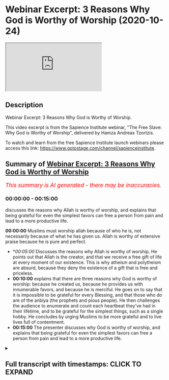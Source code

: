 # Webinar Excerpt: 3 Reasons Why God is Worthy of Worship (2020-10-24)

<iframe loading='lazy' allow='autoplay' src='https://www.youtube.com/embed/HwQT_21tM18'></iframe>

## Description

Webinar Excerpt: 3 Reasons Why God is Worthy of Worship.

This video excerpt is from the Sapience Institute webinar, "The Free Slave: Why God is Worthy of Worship", delivered by Hamza Andreas Tzortzis.

To watch and learn from the free Sapience Institute launch webinars please access this link: https://www.gotostage.com/channel/sapienceinstitute.

## Summary of [Webinar Excerpt: 3 Reasons Why God is Worthy of Worship](https://www.youtube.com/watch?v=HwQT_21tM18)


*<span style="color:red; font-size:125%">This summary is AI generated - there may be inaccuracies</span>. [](/)*

### <a onclick="modifyYTiframeseektime('0')">00:00:00</a> - <a onclick="modifyYTiframeseektime('900')">00:15:00</a>

 discusses the reasons why Allah is worthy of worship, and explains that being grateful for even the simplest favors can free a person from pain and lead to a more productive life.

**<a onclick="modifyYTiframeseektime('0')">00:00:00</a>** Muslims must worship allah because of who he is, not necessarily because of what he has given us. Allah is worthy of extensive praise because he is pure and perfect.
* **<a onclick="modifyYTiframeseektime('300')">00:05:00</a>* Discusses the reasons why Allah is worthy of worship. He points out that Allah is the creator, and that we receive a free gift of life at every moment of our existence. This is why atheism and polytheism are absurd, because they deny the existence of a gift that is free and priceless.
* **<a onclick="modifyYTiframeseektime('600')">00:10:00</a>** explains that there are three reasons why God is worthy of worship: because he created us, because he provides us with innumerable favors, and because he is merciful. He goes on to say that it is impossible to be grateful for every Blessing, and that those who do are of the anbiya (the prophets and pious people). He then challenges the audience to enumerate and count each heartbeat they've had in their lifetime, and to be grateful for the simplest things, such as a single hobby. He concludes by urging Muslims to be more grateful and to live lives full of contentment.
* **<a onclick="modifyYTiframeseektime('900')">00:15:00</a>** The presenter discusses why God is worthy of worship, and explains that being grateful for even the simplest favors can free a person from pain and lead to a more productive life.

<details><summary><h2>Full transcript with timestamps: CLICK TO EXPAND</h2></summary>

<a onclick="modifyYTiframeseektime('5')">0:00:05</a> we are here to  
<a onclick="modifyYTiframeseektime('7')">0:00:07</a> worship allah subhana wa  
<a onclick="modifyYTiframeseektime('10')">0:00:10</a> and we need to really  
<a onclick="modifyYTiframeseektime('13')">0:00:13</a> create a narrative in the dawah in  
<a onclick="modifyYTiframeseektime('15')">0:00:15</a> sharing islam  
<a onclick="modifyYTiframeseektime('17')">0:00:17</a> and not just focus on all the other the  
<a onclick="modifyYTiframeseektime('19')">0:00:19</a> other topics that we're talking about  
<a onclick="modifyYTiframeseektime('20')">0:00:20</a> which are very important of course  
<a onclick="modifyYTiframeseektime('22')">0:00:22</a> but to put a central focus on why allah  
<a onclick="modifyYTiframeseektime('25')">0:00:25</a> is worthy of worship because this was  
<a onclick="modifyYTiframeseektime('27')">0:00:27</a> the central focus  
<a onclick="modifyYTiframeseektime('28')">0:00:28</a> of the nbr of the best people have  
<a onclick="modifyYTiframeseektime('31')">0:00:31</a> walked this planet which are the  
<a onclick="modifyYTiframeseektime('32')">0:00:32</a> prophets of allah  
<a onclick="modifyYTiframeseektime('34')">0:00:34</a> so the first point  
<a onclick="modifyYTiframeseektime('38')">0:00:38</a> how we're going to answer the question  
<a onclick="modifyYTiframeseektime('39')">0:00:39</a> why worship god why is allah worthy of  
<a onclick="modifyYTiframeseektime('41')">0:00:41</a> worship  
<a onclick="modifyYTiframeseektime('42')">0:00:42</a> well let's begin with the first point  
<a onclick="modifyYTiframeseektime('45')">0:00:45</a> so we must worship allah by virtue of  
<a onclick="modifyYTiframeseektime('48')">0:00:48</a> who he is by virtue of his existence  
<a onclick="modifyYTiframeseektime('50')">0:00:50</a> which basically means  
<a onclick="modifyYTiframeseektime('52')">0:00:52</a> we must worship allah because of who  
<a onclick="modifyYTiframeseektime('55')">0:00:55</a> he is as allah makes it very clear in  
<a onclick="modifyYTiframeseektime('58')">0:00:58</a> the quran in chapter 20 verse 14  
<a onclick="modifyYTiframeseektime('60')">0:01:00</a> indeed i am god i am allah there is no  
<a onclick="modifyYTiframeseektime('63')">0:01:03</a> deity except me  
<a onclick="modifyYTiframeseektime('64')">0:01:04</a> so worship me and establish prayer for  
<a onclick="modifyYTiframeseektime('67')">0:01:07</a> my remembrance so there is no deity  
<a onclick="modifyYTiframeseektime('69')">0:01:09</a> worthy of worship except allah  
<a onclick="modifyYTiframeseektime('72')">0:01:12</a> so when we say allah is worthy of  
<a onclick="modifyYTiframeseektime('75')">0:01:15</a> worship  
<a onclick="modifyYTiframeseektime('76')">0:01:16</a> because of who he is allah is worthy of  
<a onclick="modifyYTiframeseektime('78')">0:01:18</a> worship by virtue of who he is  
<a onclick="modifyYTiframeseektime('81')">0:01:21</a> what does this really mean well let me  
<a onclick="modifyYTiframeseektime('82')">0:01:22</a> give you some thought experiments for  
<a onclick="modifyYTiframeseektime('84')">0:01:24</a> you to focus on  
<a onclick="modifyYTiframeseektime('86')">0:01:26</a> i want you to reflect on the concept of  
<a onclick="modifyYTiframeseektime('89')">0:01:29</a> praising other people  
<a onclick="modifyYTiframeseektime('91')">0:01:31</a> now we praise other people because of by  
<a onclick="modifyYTiframeseektime('94')">0:01:34</a> virtue of  
<a onclick="modifyYTiframeseektime('95')">0:01:35</a> their attributes okay take for example  
<a onclick="modifyYTiframeseektime('99')">0:01:39</a> if people like football or soccer they  
<a onclick="modifyYTiframeseektime('102')">0:01:42</a> may support a football team and they  
<a onclick="modifyYTiframeseektime('105')">0:01:45</a> might support the likes of  
<a onclick="modifyYTiframeseektime('106')">0:01:46</a> messi or ronaldo and if they're  
<a onclick="modifyYTiframeseektime('110')">0:01:50</a> fans of messi and ronaldo when they  
<a onclick="modifyYTiframeseektime('114')">0:01:54</a> when they see messier ronaldo score a  
<a onclick="modifyYTiframeseektime('116')">0:01:56</a> goal  
<a onclick="modifyYTiframeseektime('117')">0:01:57</a> they go crazy right like wow that's  
<a onclick="modifyYTiframeseektime('119')">0:01:59</a> amazing  
<a onclick="modifyYTiframeseektime('120')">0:02:00</a> that's what a great skill what a great  
<a onclick="modifyYTiframeseektime('122')">0:02:02</a> goal right  
<a onclick="modifyYTiframeseektime('123')">0:02:03</a> so what that is that's a form of praise  
<a onclick="modifyYTiframeseektime('126')">0:02:06</a> and the reason we're praising  
<a onclick="modifyYTiframeseektime('128')">0:02:08</a> messi and ronaldo is because of by  
<a onclick="modifyYTiframeseektime('131')">0:02:11</a> virtue of  
<a onclick="modifyYTiframeseektime('132')">0:02:12</a> their sporting skills their football  
<a onclick="modifyYTiframeseektime('134')">0:02:14</a> skills  
<a onclick="modifyYTiframeseektime('135')">0:02:15</a> their athletic attributes okay now  
<a onclick="modifyYTiframeseektime('138')">0:02:18</a> some of you might like mixed martial  
<a onclick="modifyYTiframeseektime('140')">0:02:20</a> arts you might like for example  
<a onclick="modifyYTiframeseektime('142')">0:02:22</a> the eagle khabib and when you when you  
<a onclick="modifyYTiframeseektime('145')">0:02:25</a> see  
<a onclick="modifyYTiframeseektime('146')">0:02:26</a> habib you know grounding and pounding  
<a onclick="modifyYTiframeseektime('148')">0:02:28</a> and you see khabib  
<a onclick="modifyYTiframeseektime('150')">0:02:30</a> getting people to tap out you go crazy  
<a onclick="modifyYTiframeseektime('152')">0:02:32</a> like wow you know when he basically  
<a onclick="modifyYTiframeseektime('154')">0:02:34</a> tapped out  
<a onclick="modifyYTiframeseektime('155')">0:02:35</a> the chicken mcgregor you see he  
<a onclick="modifyYTiframeseektime('158')">0:02:38</a> he tapped out and era went berserk and  
<a onclick="modifyYTiframeseektime('161')">0:02:41</a> you were like wow he's such an amazing  
<a onclick="modifyYTiframeseektime('163')">0:02:43</a> martial artist  
<a onclick="modifyYTiframeseektime('165')">0:02:45</a> why did you praise habib in that way you  
<a onclick="modifyYTiframeseektime('167')">0:02:47</a> praised him by virtue of because of  
<a onclick="modifyYTiframeseektime('171')">0:02:51</a> his his wrestling attributes  
<a onclick="modifyYTiframeseektime('175')">0:02:55</a> okay maybe this doesn't suit you maybe  
<a onclick="modifyYTiframeseektime('177')">0:02:57</a> you're more of a poet  
<a onclick="modifyYTiframeseektime('178')">0:02:58</a> maybe you like poetry so when you listen  
<a onclick="modifyYTiframeseektime('180')">0:03:00</a> to  
<a onclick="modifyYTiframeseektime('181')">0:03:01</a> the poet of the east iqbal and you hear  
<a onclick="modifyYTiframeseektime('184')">0:03:04</a> some of his poetry when he says  
<a onclick="modifyYTiframeseektime('186')">0:03:06</a> this one sajdah this one prostration  
<a onclick="modifyYTiframeseektime('189')">0:03:09</a> that you find so difficult  
<a onclick="modifyYTiframeseektime('190')">0:03:10</a> frees you from a thousand prostrations  
<a onclick="modifyYTiframeseektime('193')">0:03:13</a> when you hear that poem and you read  
<a onclick="modifyYTiframeseektime('195')">0:03:15</a> that poem you're like wow wow wow that's  
<a onclick="modifyYTiframeseektime('196')">0:03:16</a> so amazing and deep you give him praise  
<a onclick="modifyYTiframeseektime('199')">0:03:19</a> by virtue of because of his poetic skin  
<a onclick="modifyYTiframeseektime('202')">0:03:22</a> and attributes  
<a onclick="modifyYTiframeseektime('203')">0:03:23</a> now you might like nasheeds right maybe  
<a onclick="modifyYTiframeseektime('206')">0:03:26</a> i don't know who's a famous nasheed  
<a onclick="modifyYTiframeseektime('207')">0:03:27</a> singer  
<a onclick="modifyYTiframeseektime('208')">0:03:28</a> um i don't know just one should come to  
<a onclick="modifyYTiframeseektime('212')">0:03:32</a> mind  
<a onclick="modifyYTiframeseektime('212')">0:03:32</a> you might like you might like a  
<a onclick="modifyYTiframeseektime('214')">0:03:34</a> particular nasheed  
<a onclick="modifyYTiframeseektime('216')">0:03:36</a> uh whether it's sami yusuf or omar issa  
<a onclick="modifyYTiframeseektime('219')">0:03:39</a> or some spoken word artist like  
<a onclick="modifyYTiframeseektime('223')">0:03:43</a> muslim bilal ashley you know you hear  
<a onclick="modifyYTiframeseektime('226')">0:03:46</a> some of the words you're like wow that's  
<a onclick="modifyYTiframeseektime('228')">0:03:48</a> so deep  
<a onclick="modifyYTiframeseektime('229')">0:03:49</a> now the reason you praise them in that  
<a onclick="modifyYTiframeseektime('231')">0:03:51</a> way because you praise them because of  
<a onclick="modifyYTiframeseektime('233')">0:03:53</a> by virtue of  
<a onclick="modifyYTiframeseektime('234')">0:03:54</a> the poetic or singing attributes okay  
<a onclick="modifyYTiframeseektime('238')">0:03:58</a> you do this all the time now  
<a onclick="modifyYTiframeseektime('242')">0:04:02</a> isn't it interesting that we are  
<a onclick="modifyYTiframeseektime('244')">0:04:04</a> compelled to give  
<a onclick="modifyYTiframeseektime('245')">0:04:05</a> praise to these things and these people  
<a onclick="modifyYTiframeseektime('248')">0:04:08</a> because of their attributes  
<a onclick="modifyYTiframeseektime('250')">0:04:10</a> even though the attributes don't  
<a onclick="modifyYTiframeseektime('252')">0:04:12</a> directly benefit us in any way  
<a onclick="modifyYTiframeseektime('254')">0:04:14</a> and even those these attributes are  
<a onclick="modifyYTiframeseektime('256')">0:04:16</a> limited and flawed because nobody is  
<a onclick="modifyYTiframeseektime('258')">0:04:18</a> perfect  
<a onclick="modifyYTiframeseektime('259')">0:04:19</a> isn't it interesting that we give some  
<a onclick="modifyYTiframeseektime('261')">0:04:21</a> form of praise to these things  
<a onclick="modifyYTiframeseektime('263')">0:04:23</a> so by greater reason what kind of  
<a onclick="modifyYTiframeseektime('266')">0:04:26</a> extensive praise must we give allah  
<a onclick="modifyYTiframeseektime('267')">0:04:27</a> subhanahu wa  
<a onclick="modifyYTiframeseektime('269')">0:04:29</a> whose names and attributes are to the  
<a onclick="modifyYTiframeseektime('271')">0:04:31</a> highest degree possible  
<a onclick="modifyYTiframeseektime('272')">0:04:32</a> they are pure and perfect with no  
<a onclick="modifyYTiframeseektime('274')">0:04:34</a> deficiency and flow  
<a onclick="modifyYTiframeseektime('276')">0:04:36</a> and we give allah praise because of who  
<a onclick="modifyYTiframeseektime('279')">0:04:39</a> he is and not necessarily how he's  
<a onclick="modifyYTiframeseektime('281')">0:04:41</a> decided to express his names and  
<a onclick="modifyYTiframeseektime('283')">0:04:43</a> attributes in our lives  
<a onclick="modifyYTiframeseektime('284')">0:04:44</a> right so this shows that allah is worthy  
<a onclick="modifyYTiframeseektime('289')">0:04:49</a> of worship because of who he is or not  
<a onclick="modifyYTiframeseektime('290')">0:04:50</a> because of what he's given us  
<a onclick="modifyYTiframeseektime('292')">0:04:52</a> allah is worthy of worship because he is  
<a onclick="modifyYTiframeseektime('294')">0:04:54</a> worthy of worship allah is worthy of  
<a onclick="modifyYTiframeseektime('296')">0:04:56</a> worship because of who he is  
<a onclick="modifyYTiframeseektime('297')">0:04:57</a> allah is worthy of extensive praise by  
<a onclick="modifyYTiframeseektime('300')">0:05:00</a> virtue of because of his names and  
<a onclick="modifyYTiframeseektime('302')">0:05:02</a> attributes  
<a onclick="modifyYTiframeseektime('303')">0:05:03</a> that are perfect because if you can  
<a onclick="modifyYTiframeseektime('305')">0:05:05</a> praise other  
<a onclick="modifyYTiframeseektime('309')">0:05:09</a> limited and people and deficient  
<a onclick="modifyYTiframeseektime('310')">0:05:10</a> attributes and they don't directly  
<a onclick="modifyYTiframeseektime('312')">0:05:12</a> benefit us in any way then what does it  
<a onclick="modifyYTiframeseektime('314')">0:05:14</a> mean about praising allah  
<a onclick="modifyYTiframeseektime('316')">0:05:16</a> and praise brothers and sisters and  
<a onclick="modifyYTiframeseektime('318')">0:05:18</a> friends is a form of worship  
<a onclick="modifyYTiframeseektime('320')">0:05:20</a> as we know in um kitab the mother of the  
<a onclick="modifyYTiframeseektime('323')">0:05:23</a> quran  
<a onclick="modifyYTiframeseektime('324')">0:05:24</a> the mother of the book surah al-fatiha  
<a onclick="modifyYTiframeseektime('326')">0:05:26</a> which summarizes the quran which is a  
<a onclick="modifyYTiframeseektime('328')">0:05:28</a> summary of tawheed  
<a onclick="modifyYTiframeseektime('329')">0:05:29</a> the first verse says  
<a onclick="modifyYTiframeseektime('333')">0:05:33</a> all perfect praise and gratitude belongs  
<a onclick="modifyYTiframeseektime('336')">0:05:36</a> to allah so  
<a onclick="modifyYTiframeseektime('338')">0:05:38</a> you know this just makes so much sense  
<a onclick="modifyYTiframeseektime('340')">0:05:40</a> allah is worthy of worship because of  
<a onclick="modifyYTiframeseektime('341')">0:05:41</a> who he is and not necessarily how he's  
<a onclick="modifyYTiframeseektime('343')">0:05:43</a> decided  
<a onclick="modifyYTiframeseektime('344')">0:05:44</a> to manifest any of his bounties in our  
<a onclick="modifyYTiframeseektime('346')">0:05:46</a> life and this is why we need to move  
<a onclick="modifyYTiframeseektime('348')">0:05:48</a> away from a transactional  
<a onclick="modifyYTiframeseektime('350')">0:05:50</a> relation with allah many muslims have a  
<a onclick="modifyYTiframeseektime('354')">0:05:54</a> disgusting sorry for the use of heavy  
<a onclick="modifyYTiframeseektime('357')">0:05:57</a> language  
<a onclick="modifyYTiframeseektime('358')">0:05:58</a> but a disgraceful relationship with  
<a onclick="modifyYTiframeseektime('361')">0:06:01</a> allah subhanallah  
<a onclick="modifyYTiframeseektime('362')">0:06:02</a> ta'ala may not protect us from such i  
<a onclick="modifyYTiframeseektime('365')">0:06:05</a> would even say it's like a hidden form  
<a onclick="modifyYTiframeseektime('366')">0:06:06</a> of shirk  
<a onclick="modifyYTiframeseektime('367')">0:06:07</a> we have a peer-to-peer type of  
<a onclick="modifyYTiframeseektime('371')">0:06:11</a> transactional relation with allah as if  
<a onclick="modifyYTiframeseektime('373')">0:06:13</a> we're both  
<a onclick="modifyYTiframeseektime('374')">0:06:14</a> on the same level we're both business  
<a onclick="modifyYTiframeseektime('376')">0:06:16</a> partners now  
<a onclick="modifyYTiframeseektime('378')">0:06:18</a> for example he gives us a bit of life  
<a onclick="modifyYTiframeseektime('380')">0:06:20</a> and a bit of wife  
<a onclick="modifyYTiframeseektime('381')">0:06:21</a> and a bit of kids and a bit of wealth  
<a onclick="modifyYTiframeseektime('384')">0:06:24</a> and all of these things  
<a onclick="modifyYTiframeseektime('386')">0:06:26</a> and we give him some prayers in return  
<a onclick="modifyYTiframeseektime('389')">0:06:29</a> this is what you call a transactional  
<a onclick="modifyYTiframeseektime('391')">0:06:31</a> relationship  
<a onclick="modifyYTiframeseektime('392')">0:06:32</a> this is not the type of relationship a  
<a onclick="modifyYTiframeseektime('394')">0:06:34</a> muslim should have with allah subhanahu  
<a onclick="modifyYTiframeseektime('395')">0:06:35</a> wa ta'ala allah is worthy of worship  
<a onclick="modifyYTiframeseektime('398')">0:06:38</a> because of who he is and not how he's  
<a onclick="modifyYTiframeseektime('400')">0:06:40</a> decided to  
<a onclick="modifyYTiframeseektime('401')">0:06:41</a> give you any bounties yes allah is  
<a onclick="modifyYTiframeseektime('404')">0:06:44</a> worthy of gratitude which is  
<a onclick="modifyYTiframeseektime('406')">0:06:46</a> also a form of worship because of these  
<a onclick="modifyYTiframeseektime('408')">0:06:48</a> bounties  
<a onclick="modifyYTiframeseektime('409')">0:06:49</a> but primarily we shouldn't think it's  
<a onclick="modifyYTiframeseektime('411')">0:06:51</a> just a transactional relationship  
<a onclick="modifyYTiframeseektime('413')">0:06:53</a> you shouldn't think the only reason i  
<a onclick="modifyYTiframeseektime('415')">0:06:55</a> worship allah is because he's  
<a onclick="modifyYTiframeseektime('417')">0:06:57</a> given me some life and some some  
<a onclick="modifyYTiframeseektime('420')">0:07:00</a> wealth and a wife and kids in a car no  
<a onclick="modifyYTiframeseektime('423')">0:07:03</a> this is wrong in actual fact these are  
<a onclick="modifyYTiframeseektime('425')">0:07:05</a> bonuses which we're going to discuss a  
<a onclick="modifyYTiframeseektime('427')">0:07:07</a> little bit later  
<a onclick="modifyYTiframeseektime('429')">0:07:09</a> we should not have this transaction  
<a onclick="modifyYTiframeseektime('430')">0:07:10</a> relationship because a muslim must know  
<a onclick="modifyYTiframeseektime('433')">0:07:13</a> but allah is worthy of worship even if  
<a onclick="modifyYTiframeseektime('435')">0:07:15</a> they didn't exist  
<a onclick="modifyYTiframeseektime('437')">0:07:17</a> if the whole universe were to not exist  
<a onclick="modifyYTiframeseektime('441')">0:07:21</a> allah is still worthy of worship  
<a onclick="modifyYTiframeseektime('442')">0:07:22</a> if the whole universe were to disobey  
<a onclick="modifyYTiframeseektime('444')">0:07:24</a> allah and worship something else allah  
<a onclick="modifyYTiframeseektime('446')">0:07:26</a> is still worthy of worship it wouldn't  
<a onclick="modifyYTiframeseektime('447')">0:07:27</a> decrease in his bounty or majesty  
<a onclick="modifyYTiframeseektime('449')">0:07:29</a> if the whole universe were to worship  
<a onclick="modifyYTiframeseektime('451')">0:07:31</a> allah and everything within it  
<a onclick="modifyYTiframeseektime('452')">0:07:32</a> would worship allah it doesn't it  
<a onclick="modifyYTiframeseektime('455')">0:07:35</a> wouldn't increase his bounty or majesty  
<a onclick="modifyYTiframeseektime('457')">0:07:37</a> such as allah subhanahu wa so allah  
<a onclick="modifyYTiframeseektime('460')">0:07:40</a> is worthy of worship by virtue because  
<a onclick="modifyYTiframeseektime('462')">0:07:42</a> of who he is  
<a onclick="modifyYTiframeseektime('464')">0:07:44</a> second point allah is worthy of worship  
<a onclick="modifyYTiframeseektime('467')">0:07:47</a> because he is al-khaliq he is the  
<a onclick="modifyYTiframeseektime('469')">0:07:49</a> creator  
<a onclick="modifyYTiframeseektime('470')">0:07:50</a> he created us and sustains everything  
<a onclick="modifyYTiframeseektime('472')">0:07:52</a> allah makes us clear in the quran in  
<a onclick="modifyYTiframeseektime('474')">0:07:54</a> chapter 35 verse 3  
<a onclick="modifyYTiframeseektime('476')">0:07:56</a> allah says all mankind remember the  
<a onclick="modifyYTiframeseektime('478')">0:07:58</a> favor of allah upon you  
<a onclick="modifyYTiframeseektime('480')">0:08:00</a> is there any creator other than allah  
<a onclick="modifyYTiframeseektime('483')">0:08:03</a> who provides for you from the heaven and  
<a onclick="modifyYTiframeseektime('484')">0:08:04</a> the earth  
<a onclick="modifyYTiframeseektime('485')">0:08:05</a> there is no deity except him so how are  
<a onclick="modifyYTiframeseektime('488')">0:08:08</a> you  
<a onclick="modifyYTiframeseektime('489')">0:08:09</a> deluded now we have to understand and i  
<a onclick="modifyYTiframeseektime('492')">0:08:12</a> mentioned this yesterday  
<a onclick="modifyYTiframeseektime('493')">0:08:13</a> allah is the creator therefore he  
<a onclick="modifyYTiframeseektime('497')">0:08:17</a> gives us something in our lives that is  
<a onclick="modifyYTiframeseektime('500')">0:08:20</a> free  
<a onclick="modifyYTiframeseektime('500')">0:08:20</a> that is priceless that he gives to us at  
<a onclick="modifyYTiframeseektime('503')">0:08:23</a> every conscious moment  
<a onclick="modifyYTiframeseektime('504')">0:08:24</a> that we don't earn own or deserve and  
<a onclick="modifyYTiframeseektime('507')">0:08:27</a> what is this thing  
<a onclick="modifyYTiframeseektime('508')">0:08:28</a> it's every moment of our existence we  
<a onclick="modifyYTiframeseektime('511')">0:08:31</a> receive  
<a onclick="modifyYTiframeseektime('511')">0:08:31</a> every moment our existence and we know  
<a onclick="modifyYTiframeseektime('513')">0:08:33</a> it's priceless  
<a onclick="modifyYTiframeseektime('514')">0:08:34</a> because if i said that you had 10  
<a onclick="modifyYTiframeseektime('516')">0:08:36</a> minutes left to live  
<a onclick="modifyYTiframeseektime('518')">0:08:38</a> but in order to get another another 10  
<a onclick="modifyYTiframeseektime('520')">0:08:40</a> years you have to give me all of your  
<a onclick="modifyYTiframeseektime('522')">0:08:42</a> wealth you will throw all of  
<a onclick="modifyYTiframeseektime('523')">0:08:43</a> your wealth at me such as the priceless  
<a onclick="modifyYTiframeseektime('525')">0:08:45</a> nature of  
<a onclick="modifyYTiframeseektime('527')">0:08:47</a> life and allah gives it to us for free  
<a onclick="modifyYTiframeseektime('530')">0:08:50</a> and we don't necessarily earn own or  
<a onclick="modifyYTiframeseektime('532')">0:08:52</a> deserve it we can't  
<a onclick="modifyYTiframeseektime('534')">0:08:54</a> even create a fly even if we were to  
<a onclick="modifyYTiframeseektime('536')">0:08:56</a> come together to do so  
<a onclick="modifyYTiframeseektime('537')">0:08:57</a> so from this point of view if allah  
<a onclick="modifyYTiframeseektime('539')">0:08:59</a> gives us something priceless that is  
<a onclick="modifyYTiframeseektime('541')">0:09:01</a> free  
<a onclick="modifyYTiframeseektime('542')">0:09:02</a> at every moment of our existence how  
<a onclick="modifyYTiframeseektime('544')">0:09:04</a> should it make us feel  
<a onclick="modifyYTiframeseektime('545')">0:09:05</a> what should it evoke it should evoke  
<a onclick="modifyYTiframeseektime('548')">0:09:08</a> extreme ultimate gratitude  
<a onclick="modifyYTiframeseektime('550')">0:09:10</a> to allah and even if you don't have a  
<a onclick="modifyYTiframeseektime('554')">0:09:14</a> great life  
<a onclick="modifyYTiframeseektime('554')">0:09:14</a> you should be extremely grateful because  
<a onclick="modifyYTiframeseektime('557')">0:09:17</a> it's even the mere potential  
<a onclick="modifyYTiframeseektime('559')">0:09:19</a> of existing and this is why it's very  
<a onclick="modifyYTiframeseektime('563')">0:09:23</a> important that allah is worthy of  
<a onclick="modifyYTiframeseektime('565')">0:09:25</a> ultimate gratitude which is a form of  
<a onclick="modifyYTiframeseektime('567')">0:09:27</a> worship because allah created us and he  
<a onclick="modifyYTiframeseektime('570')">0:09:30</a> gives us  
<a onclick="modifyYTiframeseektime('571')">0:09:31</a> for free a priceless gift which is the  
<a onclick="modifyYTiframeseektime('574')">0:09:34</a> gift of life  
<a onclick="modifyYTiframeseektime('575')">0:09:35</a> every conscious moment of our existence  
<a onclick="modifyYTiframeseektime('577')">0:09:37</a> that we don't earn own or deserve  
<a onclick="modifyYTiframeseektime('579')">0:09:39</a> this is why we shouldn't be like those  
<a onclick="modifyYTiframeseektime('581')">0:09:41</a> people who receive a priceless gift  
<a onclick="modifyYTiframeseektime('583')">0:09:43</a> at every moment that we don't earn owner  
<a onclick="modifyYTiframeseektime('587')">0:09:47</a> deserve and then we end up  
<a onclick="modifyYTiframeseektime('588')">0:09:48</a> thinking the gift and not the one who  
<a onclick="modifyYTiframeseektime('590')">0:09:50</a> gave it to us  
<a onclick="modifyYTiframeseektime('591')">0:09:51</a> okay and this is why atheism and  
<a onclick="modifyYTiframeseektime('594')">0:09:54</a> and polytheism is absurd  
<a onclick="modifyYTiframeseektime('596')">0:09:56</a> it's existentially absurd because  
<a onclick="modifyYTiframeseektime('598')">0:09:58</a> there's so much to be grateful for  
<a onclick="modifyYTiframeseektime('600')">0:10:00</a> but they don't know who to be grateful  
<a onclick="modifyYTiframeseektime('601')">0:10:01</a> to right  
<a onclick="modifyYTiframeseektime('603')">0:10:03</a> it's it's an absurdity so allah is  
<a onclick="modifyYTiframeseektime('606')">0:10:06</a> worthy of worship  
<a onclick="modifyYTiframeseektime('607')">0:10:07</a> because he created us he deserves  
<a onclick="modifyYTiframeseektime('609')">0:10:09</a> ultimate gratitude because of the  
<a onclick="modifyYTiframeseektime('611')">0:10:11</a> reasons we just mentioned  
<a onclick="modifyYTiframeseektime('612')">0:10:12</a> number three allah is worthy of worship  
<a onclick="modifyYTiframeseektime('615')">0:10:15</a> because he provides us with innumerable  
<a onclick="modifyYTiframeseektime('617')">0:10:17</a> favors  
<a onclick="modifyYTiframeseektime('618')">0:10:18</a> favors that we cannot enumerate allah  
<a onclick="modifyYTiframeseektime('620')">0:10:20</a> says in the quran  
<a onclick="modifyYTiframeseektime('621')">0:10:21</a> in chapter 14 verse 34 and if you should  
<a onclick="modifyYTiframeseektime('625')">0:10:25</a> try to count the favors of allah  
<a onclick="modifyYTiframeseektime('627')">0:10:27</a> you could not enumerate them meaning you  
<a onclick="modifyYTiframeseektime('629')">0:10:29</a> cannot count them individually  
<a onclick="modifyYTiframeseektime('630')">0:10:30</a> indeed mankind is generally generally  
<a onclick="modifyYTiframeseektime('633')">0:10:33</a> most unjust and ungrateful  
<a onclick="modifyYTiframeseektime('635')">0:10:35</a> now this now i wanted to find an example  
<a onclick="modifyYTiframeseektime('638')">0:10:38</a> to  
<a onclick="modifyYTiframeseektime('638')">0:10:38</a> show that we can't count the blessings  
<a onclick="modifyYTiframeseektime('642')">0:10:42</a> of allah  
<a onclick="modifyYTiframeseektime('642')">0:10:42</a> and this is so true and we can't be  
<a onclick="modifyYTiframeseektime('644')">0:10:44</a> grateful for the blessings of allah in  
<a onclick="modifyYTiframeseektime('646')">0:10:46</a> actual fact in this particular verse i  
<a onclick="modifyYTiframeseektime('648')">0:10:48</a> believe  
<a onclick="modifyYTiframeseektime('648')">0:10:48</a> when allah mentions the favors of allah  
<a onclick="modifyYTiframeseektime('650')">0:10:50</a> it's in the singular the favor of allah  
<a onclick="modifyYTiframeseektime('654')">0:10:54</a> and this is like almost like a  
<a onclick="modifyYTiframeseektime('655')">0:10:55</a> linguistic strategy to humiliate us  
<a onclick="modifyYTiframeseektime('657')">0:10:57</a> not in in a nasty way but in a good way  
<a onclick="modifyYTiframeseektime('660')">0:11:00</a> to humble us to make us realize  
<a onclick="modifyYTiframeseektime('662')">0:11:02</a> forget blessings i can't even count one  
<a onclick="modifyYTiframeseektime('664')">0:11:04</a> blessing i can't even be grateful for  
<a onclick="modifyYTiframeseektime('666')">0:11:06</a> one blessing  
<a onclick="modifyYTiframeseektime('666')">0:11:06</a> so let me give you an example what is  
<a onclick="modifyYTiframeseektime('668')">0:11:08</a> this one blessing for instance  
<a onclick="modifyYTiframeseektime('670')">0:11:10</a> we're taking consideration a single  
<a onclick="modifyYTiframeseektime('672')">0:11:12</a> heartbeat we know if a heartbeat doesn't  
<a onclick="modifyYTiframeseektime('675')">0:11:15</a> if if a heartbeat stop then we don't  
<a onclick="modifyYTiframeseektime('677')">0:11:17</a> have any life anymore  
<a onclick="modifyYTiframeseektime('678')">0:11:18</a> so we mentioned the priceless nature of  
<a onclick="modifyYTiframeseektime('680')">0:11:20</a> life already previously  
<a onclick="modifyYTiframeseektime('682')">0:11:22</a> and our heartbeat is one of the physical  
<a onclick="modifyYTiframeseektime('684')">0:11:24</a> aspar the physical causes that allah  
<a onclick="modifyYTiframeseektime('686')">0:11:26</a> uses to keep us alive  
<a onclick="modifyYTiframeseektime('688')">0:11:28</a> now here's the challenge brothers and  
<a onclick="modifyYTiframeseektime('689')">0:11:29</a> sisters i want you to individually  
<a onclick="modifyYTiframeseektime('690')">0:11:30</a> enumerate and count each heartbeat  
<a onclick="modifyYTiframeseektime('692')">0:11:32</a> you've had in your lifetime  
<a onclick="modifyYTiframeseektime('694')">0:11:34</a> well it's practically impossible because  
<a onclick="modifyYTiframeseektime('696')">0:11:36</a> the for the first two or three years you  
<a onclick="modifyYTiframeseektime('697')">0:11:37</a> have a backlog  
<a onclick="modifyYTiframeseektime('698')">0:11:38</a> because you don't have to count right  
<a onclick="modifyYTiframeseektime('701')">0:11:41</a> when you're sleeping you can't count  
<a onclick="modifyYTiframeseektime('702')">0:11:42</a> so you have a huge backlog you  
<a onclick="modifyYTiframeseektime('704')">0:11:44</a> practically speaking you can never  
<a onclick="modifyYTiframeseektime('706')">0:11:46</a> individually count all the heartbeats  
<a onclick="modifyYTiframeseektime('707')">0:11:47</a> you're going to have in a lifetime  
<a onclick="modifyYTiframeseektime('709')">0:11:49</a> or all the heartbeats you've had thus  
<a onclick="modifyYTiframeseektime('710')">0:11:50</a> far  
<a onclick="modifyYTiframeseektime('712')">0:11:52</a> right now let's shift this a bit now be  
<a onclick="modifyYTiframeseektime('715')">0:11:55</a> individually grateful for each heartbeat  
<a onclick="modifyYTiframeseektime('717')">0:11:57</a> say thank you allah alhamdulillah for  
<a onclick="modifyYTiframeseektime('720')">0:12:00</a> each heart you've had in your lifetime  
<a onclick="modifyYTiframeseektime('722')">0:12:02</a> it's impossible you got too much of a  
<a onclick="modifyYTiframeseektime('723')">0:12:03</a> backlog and if you were able to be  
<a onclick="modifyYTiframeseektime('725')">0:12:05</a> grateful for every single heartbeat  
<a onclick="modifyYTiframeseektime('727')">0:12:07</a> you need to be grateful for the ability  
<a onclick="modifyYTiframeseektime('729')">0:12:09</a> of being grateful for every heartbeat  
<a onclick="modifyYTiframeseektime('731')">0:12:11</a> and therefore you have an infinite  
<a onclick="modifyYTiframeseektime('732')">0:12:12</a> regress of gratitude because you have to  
<a onclick="modifyYTiframeseektime('734')">0:12:14</a> be grateful for the ability to be  
<a onclick="modifyYTiframeseektime('735')">0:12:15</a> grateful  
<a onclick="modifyYTiframeseektime('736')">0:12:16</a> for the ability to be grateful for each  
<a onclick="modifyYTiframeseektime('738')">0:12:18</a> heartbeat and so on and so forth  
<a onclick="modifyYTiframeseektime('740')">0:12:20</a> so the point here is when we take one  
<a onclick="modifyYTiframeseektime('742')">0:12:22</a> small example like the heartbeat  
<a onclick="modifyYTiframeseektime('744')">0:12:24</a> we can't count them individually we  
<a onclick="modifyYTiframeseektime('745')">0:12:25</a> can't be grateful for every single  
<a onclick="modifyYTiframeseektime('747')">0:12:27</a> heartbeat individually  
<a onclick="modifyYTiframeseektime('748')">0:12:28</a> so this is an embarrassing state of  
<a onclick="modifyYTiframeseektime('750')">0:12:30</a> affairs for those people who moan and  
<a onclick="modifyYTiframeseektime('751')">0:12:31</a> groan  
<a onclick="modifyYTiframeseektime('752')">0:12:32</a> right we moan and groan sometimes don't  
<a onclick="modifyYTiframeseektime('754')">0:12:34</a> get me wrong some people you know have a  
<a onclick="modifyYTiframeseektime('756')">0:12:36</a> right to complain  
<a onclick="modifyYTiframeseektime('757')">0:12:37</a> but what i'm trying to say is generally  
<a onclick="modifyYTiframeseektime('759')">0:12:39</a> speaking especially  
<a onclick="modifyYTiframeseektime('760')">0:12:40</a> especially us folk in the in the west we  
<a onclick="modifyYTiframeseektime('763')">0:12:43</a> moan and grown  
<a onclick="modifyYTiframeseektime('764')">0:12:44</a> we're just like you know first world  
<a onclick="modifyYTiframeseektime('766')">0:12:46</a> problems isn't it my internet got down  
<a onclick="modifyYTiframeseektime('768')">0:12:48</a> on my facebook shut down or  
<a onclick="modifyYTiframeseektime('770')">0:12:50</a> you know i don't know uh you know i i  
<a onclick="modifyYTiframeseektime('773')">0:12:53</a> couldn't have three meals a day i only  
<a onclick="modifyYTiframeseektime('774')">0:12:54</a> could have two meals a day  
<a onclick="modifyYTiframeseektime('776')">0:12:56</a> right this is like ridiculous right and  
<a onclick="modifyYTiframeseektime('778')">0:12:58</a> it reminds me of a statement of a  
<a onclick="modifyYTiframeseektime('780')">0:13:00</a> scholar who said that those  
<a onclick="modifyYTiframeseektime('781')">0:13:01</a> he said what do you say about those  
<a onclick="modifyYTiframeseektime('782')">0:13:02</a> people who have one meal a day  
<a onclick="modifyYTiframeseektime('785')">0:13:05</a> he said there of the anbiya what about  
<a onclick="modifyYTiframeseektime('787')">0:13:07</a> those people have two meals a day  
<a onclick="modifyYTiframeseektime('789')">0:13:09</a> they're of the saliheen all right so the  
<a onclick="modifyYTiframeseektime('791')">0:13:11</a> first one is of the prophets the second  
<a onclick="modifyYTiframeseektime('793')">0:13:13</a> one is of the pious people  
<a onclick="modifyYTiframeseektime('794')">0:13:14</a> and then they ask what about those who  
<a onclick="modifyYTiframeseektime('795')">0:13:15</a> have three meals a day and then he  
<a onclick="modifyYTiframeseektime('797')">0:13:17</a> replied and said  
<a onclick="modifyYTiframeseektime('798')">0:13:18</a> build for them a trough because they're  
<a onclick="modifyYTiframeseektime('801')">0:13:21</a> animals yeah  
<a onclick="modifyYTiframeseektime('803')">0:13:23</a> too much food so and another scholar i  
<a onclick="modifyYTiframeseektime('806')">0:13:26</a> believe said  
<a onclick="modifyYTiframeseektime('806')">0:13:26</a> you know have mercy on yourselves you  
<a onclick="modifyYTiframeseektime('808')">0:13:28</a> know your stomach is not a food  
<a onclick="modifyYTiframeseektime('810')">0:13:30</a> plantation  
<a onclick="modifyYTiframeseektime('812')">0:13:32</a> but anyway the point i'm trying to say  
<a onclick="modifyYTiframeseektime('813')">0:13:33</a> is you know we're very ungrateful right  
<a onclick="modifyYTiframeseektime('816')">0:13:36</a> and because we think we should be  
<a onclick="modifyYTiframeseektime('817')">0:13:37</a> grateful for things like a car and a  
<a onclick="modifyYTiframeseektime('819')">0:13:39</a> house and a wife and children no  
<a onclick="modifyYTiframeseektime('820')">0:13:40</a> there are things that we're not awakened  
<a onclick="modifyYTiframeseektime('823')">0:13:43</a> to that we should be grateful for like  
<a onclick="modifyYTiframeseektime('825')">0:13:45</a> basic things like a single hobby that's  
<a onclick="modifyYTiframeseektime('827')">0:13:47</a> why i say to my family anything above a  
<a onclick="modifyYTiframeseektime('829')">0:13:49</a> heartbeat  
<a onclick="modifyYTiframeseektime('830')">0:13:50</a> is a bonus if you really internalize  
<a onclick="modifyYTiframeseektime('832')">0:13:52</a> that concept  
<a onclick="modifyYTiframeseektime('834')">0:13:54</a> really it's gonna be really it's gonna  
<a onclick="modifyYTiframeseektime('835')">0:13:55</a> be quite difficult for you to be upset  
<a onclick="modifyYTiframeseektime('837')">0:13:57</a> it's gonna be quite difficult for you to  
<a onclick="modifyYTiframeseektime('839')">0:13:59</a> uh feel sorry for yourself  
<a onclick="modifyYTiframeseektime('841')">0:14:01</a> it's going to be extremely difficult for  
<a onclick="modifyYTiframeseektime('842')">0:14:02</a> you to moan and groan like you know what  
<a onclick="modifyYTiframeseektime('844')">0:14:04</a> you know especially us born in the 80s  
<a onclick="modifyYTiframeseektime('846')">0:14:06</a> onwards you know we moan and groan about  
<a onclick="modifyYTiframeseektime('849')">0:14:09</a> everything for god's sake people  
<a onclick="modifyYTiframeseektime('851')">0:14:11</a> what's wrong with us i mean honestly  
<a onclick="modifyYTiframeseektime('854')">0:14:14</a> we're a community of  
<a onclick="modifyYTiframeseektime('855')">0:14:15</a> moanas we should be a community of  
<a onclick="modifyYTiframeseektime('857')">0:14:17</a> worshipers  
<a onclick="modifyYTiframeseektime('858')">0:14:18</a> not of moana's we moan about everything  
<a onclick="modifyYTiframeseektime('861')">0:14:21</a> subhanallah  
<a onclick="modifyYTiframeseektime('863')">0:14:23</a> and we we're supposed to be like you  
<a onclick="modifyYTiframeseektime('864')">0:14:24</a> know empowered people that are touched  
<a onclick="modifyYTiframeseektime('867')">0:14:27</a> moved and inspired by revelation  
<a onclick="modifyYTiframeseektime('869')">0:14:29</a> it's as if we haven't picked up the  
<a onclick="modifyYTiframeseektime('870')">0:14:30</a> quran before  
<a onclick="modifyYTiframeseektime('872')">0:14:32</a> well it's like we haven't read the book  
<a onclick="modifyYTiframeseektime('874')">0:14:34</a> of allah then when you read the book of  
<a onclick="modifyYTiframeseektime('875')">0:14:35</a> allah you're going to be happy  
<a onclick="modifyYTiframeseektime('878')">0:14:38</a> right as allah says that he didn't send  
<a onclick="modifyYTiframeseektime('880')">0:14:40</a> this book down to make you sad  
<a onclick="modifyYTiframeseektime('882')">0:14:42</a> talking to the prophet  
<a onclick="modifyYTiframeseektime('885')">0:14:45</a> of this is to make you happy right  
<a onclick="modifyYTiframeseektime('888')">0:14:48</a> and and one way of being happy is to  
<a onclick="modifyYTiframeseektime('891')">0:14:51</a> thank allah because what does allah say  
<a onclick="modifyYTiframeseektime('893')">0:14:53</a> in the quran  
<a onclick="modifyYTiframeseektime('894')">0:14:54</a> if if you if you if you're grateful  
<a onclick="modifyYTiframeseektime('896')">0:14:56</a> allah will give you more to be grateful  
<a onclick="modifyYTiframeseektime('898')">0:14:58</a> for  
<a onclick="modifyYTiframeseektime('899')">0:14:59</a> and you could mirror the meaning if you  
<a onclick="modifyYTiframeseektime('900')">0:15:00</a> moan allah will give you more to moan  
<a onclick="modifyYTiframeseektime('902')">0:15:02</a> about  
<a onclick="modifyYTiframeseektime('903')">0:15:03</a> right allah brothers and sisters we  
<a onclick="modifyYTiframeseektime('905')">0:15:05</a> mourn and you know and this moaning  
<a onclick="modifyYTiframeseektime('907')">0:15:07</a> has really prevented us from really  
<a onclick="modifyYTiframeseektime('908')">0:15:08</a> aspiring and reaching  
<a onclick="modifyYTiframeseektime('910')">0:15:10</a> great heights you know we're very very  
<a onclick="modifyYTiframeseektime('912')">0:15:12</a> petty look at our families sometimes  
<a onclick="modifyYTiframeseektime('914')">0:15:14</a> we're petty about inheritance where  
<a onclick="modifyYTiframeseektime('916')">0:15:16</a> petty about she said this he said that  
<a onclick="modifyYTiframeseektime('919')">0:15:19</a> fulan said this fulani said that we're  
<a onclick="modifyYTiframeseektime('921')">0:15:21</a> pity about  
<a onclick="modifyYTiframeseektime('922')">0:15:22</a> oh he's got better clothes than me we're  
<a onclick="modifyYTiframeseektime('924')">0:15:24</a> pity about oh you know  
<a onclick="modifyYTiframeseektime('925')">0:15:25</a> you know you know so many different  
<a onclick="modifyYTiframeseektime('927')">0:15:27</a> things in in our life  
<a onclick="modifyYTiframeseektime('929')">0:15:29</a> sabana focus on gratitude this this is  
<a onclick="modifyYTiframeseektime('931')">0:15:31</a> this is the approach and the state of  
<a onclick="modifyYTiframeseektime('933')">0:15:33</a> being  
<a onclick="modifyYTiframeseektime('933')">0:15:33</a> of the people of taqwa of the muttaqi  
<a onclick="modifyYTiframeseektime('937')">0:15:37</a> someone who's close to allah wa is god  
<a onclick="modifyYTiframeseektime('940')">0:15:40</a> conscious  
<a onclick="modifyYTiframeseektime('940')">0:15:40</a> they have internalized this aspect of  
<a onclick="modifyYTiframeseektime('942')">0:15:42</a> gratitude well  
<a onclick="modifyYTiframeseektime('943')">0:15:43</a> it will free you wallahi it will free  
<a onclick="modifyYTiframeseektime('947')">0:15:47</a> you  
<a onclick="modifyYTiframeseektime('947')">0:15:47</a> from this pettiness it will free you  
<a onclick="modifyYTiframeseektime('949')">0:15:49</a> from moaning and groaning  
<a onclick="modifyYTiframeseektime('951')">0:15:51</a> it will free you from sadness it would  
<a onclick="modifyYTiframeseektime('953')">0:15:53</a> free you from  
<a onclick="modifyYTiframeseektime('954')">0:15:54</a> pettiness it will free you from slumber  
<a onclick="modifyYTiframeseektime('957')">0:15:57</a> it will free you from all of these kind  
<a onclick="modifyYTiframeseektime('959')">0:15:59</a> of social diseases that prevent you from  
<a onclick="modifyYTiframeseektime('961')">0:16:01</a> becoming the person that you should  
<a onclick="modifyYTiframeseektime('962')">0:16:02</a> become  
<a onclick="modifyYTiframeseektime('963')">0:16:03</a> you know someone who calls to allah  
<a onclick="modifyYTiframeseektime('965')">0:16:05</a> someone who's an intellectual activist  
<a onclick="modifyYTiframeseektime('967')">0:16:07</a> someone who's an academic activist  
<a onclick="modifyYTiframeseektime('968')">0:16:08</a> someone who's proud of their tradition  
<a onclick="modifyYTiframeseektime('971')">0:16:11</a> and shows the light of islam in their  
<a onclick="modifyYTiframeseektime('973')">0:16:13</a> eyes in their face  
<a onclick="modifyYTiframeseektime('975')">0:16:15</a> in their soul in their actions yeah  
<a onclick="modifyYTiframeseektime('977')">0:16:17</a> enough penis wallahi brothers and  
<a onclick="modifyYTiframeseektime('978')">0:16:18</a> sisters you know it's  
<a onclick="modifyYTiframeseektime('980')">0:16:20</a> you know we need a collective  
<a onclick="modifyYTiframeseektime('982')">0:16:22</a> existential slap you know  
<a onclick="modifyYTiframeseektime('984')">0:16:24</a> uh just to wake up because if if we  
<a onclick="modifyYTiframeseektime('986')">0:16:26</a> really internalize the concept of  
<a onclick="modifyYTiframeseektime('987')">0:16:27</a> gratitude  
<a onclick="modifyYTiframeseektime('988')">0:16:28</a> and the fact that we can't be grateful  
<a onclick="modifyYTiframeseektime('990')">0:16:30</a> for even the basic favors  
<a onclick="modifyYTiframeseektime('992')">0:16:32</a> then this should make us extremely  
<a onclick="modifyYTiframeseektime('993')">0:16:33</a> extremely content  
<a onclick="modifyYTiframeseektime('995')">0:16:35</a> and free us from this pain as to move  
<a onclick="modifyYTiframeseektime('997')">0:16:37</a> forward in a very productive way as a  
<a onclick="modifyYTiframeseektime('998')">0:16:38</a> community  
</details>